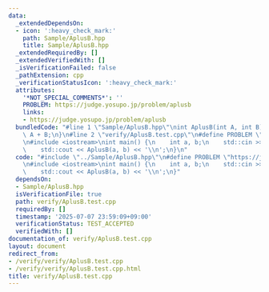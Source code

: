 ```yaml
---
data:
  _extendedDependsOn:
  - icon: ':heavy_check_mark:'
    path: Sample/AplusB.hpp
    title: Sample/AplusB.hpp
  _extendedRequiredBy: []
  _extendedVerifiedWith: []
  _isVerificationFailed: false
  _pathExtension: cpp
  _verificationStatusIcon: ':heavy_check_mark:'
  attributes:
    '*NOT_SPECIAL_COMMENTS*': ''
    PROBLEM: https://judge.yosupo.jp/problem/aplusb
    links:
    - https://judge.yosupo.jp/problem/aplusb
  bundledCode: "#line 1 \"Sample/AplusB.hpp\"\nint AplusB(int A, int B) {\n    return\
    \ A + B;\n}\n#line 2 \"verify/AplusB.test.cpp\"\n#define PROBLEM \"https://judge.yosupo.jp/problem/aplusb\"\
    \n#include <iostream>\nint main() {\n    int a, b;\n    std::cin >> a >> b;\n\
    \    std::cout << AplusB(a, b) << '\\n';\n}\n"
  code: "#include \"../Sample/AplusB.hpp\"\n#define PROBLEM \"https://judge.yosupo.jp/problem/aplusb\"\
    \n#include <iostream>\nint main() {\n    int a, b;\n    std::cin >> a >> b;\n\
    \    std::cout << AplusB(a, b) << '\\n';\n}"
  dependsOn:
  - Sample/AplusB.hpp
  isVerificationFile: true
  path: verify/AplusB.test.cpp
  requiredBy: []
  timestamp: '2025-07-07 23:59:09+09:00'
  verificationStatus: TEST_ACCEPTED
  verifiedWith: []
documentation_of: verify/AplusB.test.cpp
layout: document
redirect_from:
- /verify/verify/AplusB.test.cpp
- /verify/verify/AplusB.test.cpp.html
title: verify/AplusB.test.cpp
---
```

